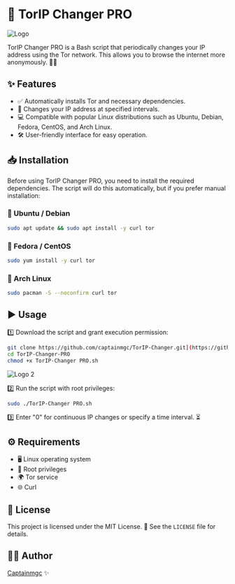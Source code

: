 # 🚀 TorIP Changer PRO
![Logo](https://blogger.googleusercontent.com/img/b/R29vZ2xl/AVvXsEjTWy4Ii17XtW1g1DBu7IyUIAkyAFmHcwKepN0BdZXr0VqiNm9OCKiod0MV911u5-QYqs3oZCJpNsovPiaIK4-9WHkfgLZrj6cbPZN1NgWPeX_fWQPC5TXzvpNaC5ZmMTqYT_Eddh1nj5t2m9lb_Y7Nescds279UpylrUT76-4OCl9xmylFNoXtRdraF6k/s16000/logo2.jpg)

TorIP Changer PRO is a Bash script that periodically changes your IP address using the Tor network. This allows you to browse the internet more anonymously. 🕵️‍♂️

## ✨ Features

- ✅ Automatically installs Tor and necessary dependencies.
- 🔄 Changes your IP address at specified intervals.
- 💻 Compatible with popular Linux distributions such as Ubuntu, Debian, Fedora, CentOS, and Arch Linux.
- 🛠 User-friendly interface for easy operation.

## 📥 Installation

Before using TorIP Changer PRO, you need to install the required dependencies. The script will do this automatically, but if you prefer manual installation:

### 🐧 Ubuntu / Debian
```bash
sudo apt update && sudo apt install -y curl tor
```

### 🎩 Fedora / CentOS
```bash
sudo yum install -y curl tor
```

### 🏹 Arch Linux
```bash
sudo pacman -S --noconfirm curl tor
```

## ▶️ Usage

1️⃣ Download the script and grant execution permission:
```bash
git clone https://github.com/captainmgc/TorIP-Changer.git](https://github.com/captainmgc/TorIP-Changer-PRO
cd TorIP-Changer-PRO
chmod +x TorIP-Changer PRO.sh
```
![Logo 2](https://blogger.googleusercontent.com/img/b/R29vZ2xl/AVvXsEg86ddOrmPQLS3fc1GncVuZVTFMxF9z9zZflZahQWtRYQvbEzCHwl_iupNq5_XcREjX-adKDPJ0iZKm-lAHe-DBP41kOb3t83C51SUHHrs0pkycu2_pcSWcdENQOrW_tHTmzJpWoIDeRex9hjpBO69cqYMHph6US6gFYz1f62jP5OqNdta4iZ9EXeA41_E/s16000/bw1ho86.jpg)

2️⃣ Run the script with root privileges:
```bash
sudo ./TorIP-Changer PRO.sh
```

3️⃣ Enter "0" for continuous IP changes or specify a time interval. ⏳

## ⚙️ Requirements
- 🖥 Linux operating system
- 🔑 Root privileges
- 🌍 Tor service
- 🌐 Curl

## 📜 License
This project is licensed under the MIT License. 📄 See the `LICENSE` file for details.

## 👨‍💻 Author
[Captainmgc](https://github.com/captainmgc) ✨

